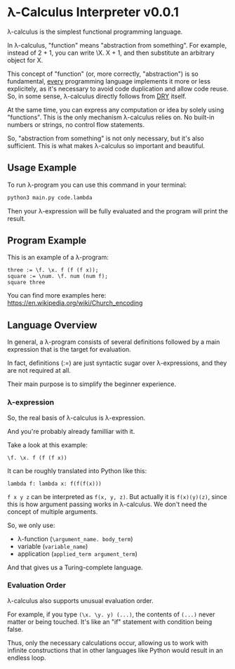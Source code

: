 # λ-Calculus Interpreter v0.0.1

λ-calculus is the simplest functional programming language.

In λ-calculus, "function" means "abstraction from something". For example, instead of 2 + 1, you can write \\X. X + 1, and then substitute an arbitrary object for X.

This concept of "function" (or, more correctly, "abstraction") is so fundamental, [every](https://en.wikipedia.org/wiki/Abstraction_principle_(computer_programming)) programming language implements it more or less explicitely, as it's necessary to avoid code duplication and allow code reuse. So, in some sense, λ-calculus directly follows from [DRY](https://en.wikipedia.org/wiki/Don%27t_repeat_yourself) itself.

At the same time, you can express any computation or idea by solely using "functions". This is the only mechanism λ-calculus relies on. No built-in numbers or strings, no control flow statements.

So, "abstraction from something" is not only necessary, but it's also sufficient. This is what makes λ-calculus so important and beautiful.

## Usage Example

To run λ-program you can use this command in your terminal:
```sh
python3 main.py code.lambda
```

Then your λ-expression will be fully evaluated and the program will print the result.

## Program Example

This is an example of a λ-program:
```
three := \f. \x. f (f (f x));
square := \num. \f. num (num f);
square three
```

You can find more examples here: https://en.wikipedia.org/wiki/Church_encoding

## Language Overview

In general, a λ-program consists of several definitions followed by a main expression that is the target for evaluation.

In fact, definitions (:=) are just syntactic sugar over λ-expressions, and they are not required at all.

Their main purpose is to simplify the beginner experience.

### λ-expression

So, the real basis of λ-calculus is λ-expression.

And you're probably already familliar with it.

Take a look at this example:
```
\f. \x. f (f (f x))
```

It can be roughly translated into Python like this:
```
lambda f: lambda x: f(f(f(x)))
```

`f x y z` can be interpreted as `f(x, y, z)`.
But actually it is `f(x)(y)(z)`, since this is how argument passing works in λ-calculus. We don't need the concept of multiple arguments.

So, we only use:
* λ-function (`\argument_name. body_term`)
* variable (`variable_name`)
* application (`applied_term argument_term`)

And that gives us a Turing-complete language.

### Evaluation Order

λ-calculus also supports unusual evaluation order.

For example, if you type `(\x. \y. y) (...)`, the contents of `(...)` never matter or being touched. It's like an "if" statement with condition being false.

Thus, only the necessary calculations occur, allowing us to work with infinite constructions that in other languages ​like Python would result in an endless loop.

